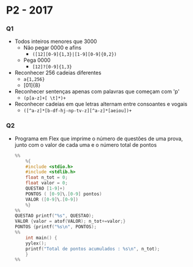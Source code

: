 # P2 - 2017

### Q1
* Todos inteiros menores que 3000
    * Não pegar 0000 e afins
        * `([12][0-9]{1,3}|[1-9][0-9]{0,2})`
    * Pega 0000
        * `[12]?[0-9]{1,3}`
* Reconhecer 256 cadeias diferentes
    * `a{1,256}`
    * [01]{8}
* Reconhecer sentenças apenas com palavras que começam com 'p'
    * `(p[a-z]+[ \t]*)+`
* Reconhecer cadeias em que letras alternam entre consoantes e vogais
    * `([^a-z]*[b-df-hj-np-tv-z][^a-z]*[aeiou])+`

### Q2
* Programa em Flex que imprime o número de questões de uma prova, junto com o valor de cada uma e o número total de pontos
    ```c
    %%
        %{
        #include <stdio.h>
        #include <stdlib.h>
        float n_tot = 0;
        float valor = 0;
        QUESTAO [1-9]+)
        PONTOS ( [0-9]\.[0-9] pontos)
        VALOR ([0-9]\.[0-9])
        %}  
    %%
    QUESTAO printf("%s", QUESTAO);
    VALOR {valor = atof(VALOR); n_tot+=valor;}
    PONTOS {printf("%s\n", PONTOS);
    %%
        int main() {
        yylex();
        printf("Total de pontos acumulados : %s\n", n_tot);
        }   
    %%
    ```